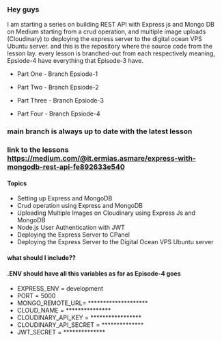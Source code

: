 ### Hey guys

I am starting a series on building REST API with Express js and Mongo DB on Medium starting from a crud operation, and multiple image uploads (Cloudinary) to deploying the express server to the digital ocean VPS Ubuntu server. and this is the repository where the source code from the lesson lay. every lesson is branched-out from each respectively meaning, Epsiode-4 have everything that Episode-3 have. 
- Part One - Branch Epsiode-1

- Part Two - Branch Epsiode-2

- Part Three - Branch Epsiode-3

- Part Four - Branch Epsiode-4

### main branch is always up to date with the latest lesson
### link to the lessons https://medium.com/@it.ermias.asmare/express-with-mongodb-rest-api-fe892633e540
#### Topics

 - Setting up Express and MongoDB 
 - Crud operation using Express and MongoDB
 - Uploading Multiple Images on Cloudinary using Express Js and MongoDB
 - Node.js User Authentication with JWT
 - Deploying the Express Server to CPanel 
 - Deploying the Express Server to the Digital Ocean VPS Ubuntu server

 #### what should I include??
 
 
  #### .ENV should have all this variables as far as Episode-4 goes
 
- EXPRESS_ENV = development
- PORT = 5000
- MONGO_REMOTE_URL= ********************
- CLOUD_NAME = ***************
- CLOUDINARY_API_KEY = *****************
- CLOUDINARY_API_SECRET = **************
- JWT_SECRET = **************

 
 
 

